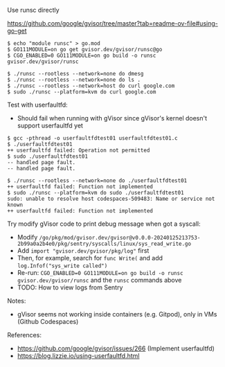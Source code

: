 Use runsc directly

https://github.com/google/gvisor/tree/master?tab=readme-ov-file#using-go-get
```
$ echo "module runsc" > go.mod
$ GO111MODULE=on go get gvisor.dev/gvisor/runsc@go
$ CGO_ENABLED=0 GO111MODULE=on go build -o runsc gvisor.dev/gvisor/runsc
```

```
$ ./runsc --rootless --network=none do dmesg
$ ./runsc --rootless --network=none do ls .
$ ./runsc --rootless --network=host do curl google.com
$ sudo ./runsc --platform=kvm do curl google.com
```

Test with userfaultfd:
- Should fail when running with gVisor since gVisor's kernel doesn't support userfaultfd yet
```
$ gcc -pthread -o userfaultfdtest01 userfaultfdtest01.c
$ ./userfaultfdtest01
++ userfaultfd failed: Operation not permitted
$ sudo ./userfaultfdtest01
-- handled page fault.
-- handled page fault.

$ ./runsc --rootless --network=none do ./userfaultfdtest01
++ userfaultfd failed: Function not implemented
$ sudo ./runsc --platform=kvm do sudo ./userfaultfdtest01
sudo: unable to resolve host codespaces-509483: Name or service not known
++ userfaultfd failed: Function not implemented
```

Try modify gVisor code to print debug message when got a syscall:
- Modify `/go/pkg/mod/gvisor.dev/gvisor@v0.0.0-20240125213753-2b99a0a2b4e0/pkg/sentry/syscalls/linux/sys_read_write.go`
- Add `import "gvisor.dev/gvisor/pkg/log"` first
- Then, for example, search for `func Write(` and add `log.Infof("sys_write called")`
- Re-run: `CGO_ENABLED=0 GO111MODULE=on go build -o runsc gvisor.dev/gvisor/runsc` and the `runsc` commands above
- TODO: How to view logs from Sentry

Notes:
- gVisor seems not working inside containers (e.g. Gitpod), only in VMs (Github Codespaces)

References:
- https://github.com/google/gvisor/issues/266 (Implement userfaultfd)
- https://blog.lizzie.io/using-userfaultfd.html
